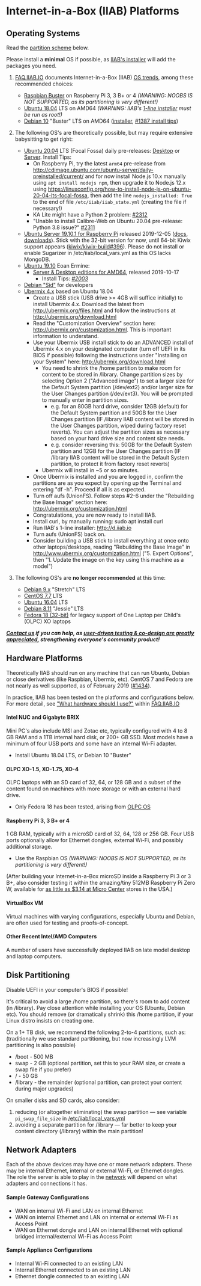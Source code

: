 # Internet-in-a-Box (IIAB) Platforms

## Operating Systems

Read the [partition scheme](https://github.com/iiab/iiab/wiki/IIAB-Platforms#disk-partitioning) below.

Please install a **minimal** OS if possible, as [IIAB's installer](http://download.iiab.io) will add the packages you need.

1) [FAQ.IIAB.IO](http://FAQ.IIAB.IO) documents Internet-in-a-Box (IIAB) [OS trends](http://FAQ.IIAB.IO#What_OS_should_I_use.3F), among these recommended choices:

   * [Raspbian Buster](https://www.raspberrypi.org/downloads/raspbian/) on Raspberry Pi 3, 3 B+ or 4 _(WARNING: NOOBS IS NOT SUPPORTED, as its partitioning is very different!)_
   * [Ubuntu 18.04](http://releases.ubuntu.com/18.04/) LTS on AMD64 _(WARNING: IIAB's [1-line installer](http://download.iiab.io) must be run as root!)_
   * [Debian 10](https://www.debian.org/releases/buster/) "Buster" LTS on AMD64 ([installer](https://www.debian.org/releases/buster/debian-installer/), [#1387 install tips](https://github.com/iiab/iiab/issues/1387))

2) The following OS's are theoretically possible, but may require extensive babysitting to get right:

   * [Ubuntu 20.04](https://wiki.ubuntu.com/FocalFossa/ReleaseSchedule) LTS (Focal Fossa) daily pre-releases: [Desktop](http://cdimage.ubuntu.com/daily-live/pending/) or [Server](http://cdimage.ubuntu.com/ubuntu-server/daily-live/current/).  Install Tips:
     * On Raspberry Pi, try the latest `arm64` pre-release from http://cdimage.ubuntu.com/ubuntu-server/daily-preinstalled/current/ and for now install Node.js 10.x manually using `apt install nodejs npm`, then upgrade it to Node.js 12.x using https://linuxconfig.org/how-to-install-node-js-on-ubuntu-20-04-lts-focal-fossa, then add the line `nodejs_installed: True` to the end of file `/etc/iiab/iiab_state.yml` (creating the file if necessary!)
     * KA Lite might have a Python 2 problem: [#2312](https://github.com/iiab/iiab/issues/2312)
     * "Unable to install Calibre-Web on Ubuntu 20.04 pre-release: Python 3.8 issue?" [#2311](https://github.com/iiab/iiab/issues/2311)
   * [Ubuntu Server 19.10.1 for Raspberry Pi](https://ubuntu.com/download/raspberry-pi) released 2019-12-05 ([docs](https://wiki.ubuntu.com/ARM/RaspberryPi), [downloads](http://cdimage.ubuntu.com/releases/19.10.1/release/)).  Stick with the 32-bit version for now, until 64-bit Kiwix support appears ([kiwix/kiwix-build#396](https://github.com/kiwix/kiwix-build/issues/396)).  Please do not install or enable Sugarizer in /etc/iiab/local_vars.yml as this OS lacks MongoDB.
   * [Ubuntu 19.10](http://releases.ubuntu.com/19.10/) Eoan Ermine:
     * [Server & Desktop editions for AMD64](http://cdimage.ubuntu.com/releases/19.10/release/), released 2019-10-17 <!--([server](http://cdimage.ubuntu.com/ubuntu-server/daily/current/) or [desktop](http://cdimage.ubuntu.com/daily-live/current/))-->
       * Install Tips: _[#2003](https://github.com/iiab/iiab/issues/2003)_
   * [Debian "Sid"](https://wiki.debian.org/DebianUnstable) for developers
   * [Ubermix 4.x](http://wiki.ubermix.org/page/Ubermix_Changelog) based on Ubuntu 18.04
     * Create a USB stick (USB drive >= 4GB will suffice initially) to install Ubermix 4.x. Download the latest from http://ubermix.org/files.html and follow the instructions at http://ubermix.org/download.html
     * Read the "Customization Overview" section here: http://ubermix.org/customization.html. This is important information to understand.
     * Use your Ubermix USB install stick to do an ADVANCED install of Ubermix 4.x on your designated computer (turn off UEFI in its BIOS if possible) following the instructions under "Installing on your System" here: http://ubermix.org/download.html
       * You need to shrink the /home partition to make room for content to be stored in /library.  Change partition sizes by selecting Option 2 ("Advanced image") to set a larger size for the Default System partition (/dev/ext2) and/or larger size for the User Changes partition (/dev/ext3). You will be prompted to manually enter in partition sizes.
         * e.g. for an 80GB hard drive, consider 12GB (default) for the Default System partition and 50GB for the User Changes partition (IF /library IIAB content will be stored in the User Changes partition, wiped during factory reset reverts). You can adjust the partition sizes as necessary based on your hard drive size and content size needs.
         * e.g. consider reversing this: 50GB for the Default System partition and 12GB for the User Changes partition (IF /library IIAB content will be stored in the Default System partition, to protect it from factory reset reverts)
       * Ubermix will install in ~5 or so minutes.
     * Once Ubermix is installed and you are logged in, confirm the partitions are as you expect by opening up the Terminal and entering "df -h". Proceed if all is as expected. 
     * Turn off aufs (UnionFS). Follow steps #2-6 under the "Rebuilding the Base Image" section here: http://ubermix.org/customization.html 
     * Congratulations, you are now ready to install IIAB.
     * Install curl, by manually running: sudo apt install curl
     * Run IIAB's 1-line installer: http://d.iiab.io
     * Turn aufs (UnionFS) back on.
     * Consider building a USB stick to install everything at once onto other laptops/desktops, reading "Rebuilding the Base Image" in http://www.ubermix.org/customization.html ("5. Expert Options", then "1. Update the image on the key using this machine as a model")

3) The following OS's are **no longer recommended** at this time:

   * [Debian 9.x](https://www.debian.org/releases/stretch/) "Stretch" LTS
   * [CentOS 7.7](https://www.centos.org/download/) LTS
   * [Ubuntu 16.04](http://releases.ubuntu.com/16.04/) LTS
   * [Debian 8.11](https://www.debian.org/releases/jessie/debian-installer/) "Jessie" LTS
   * [Fedora 18 (32-bit)](http://wiki.laptop.org/go/Releases) for legacy support of One Laptop per Child's (OLPC) XO laptops

_**[Contact us](http://FAQ.IIAB.IO#What_are_the_best_places_for_community_support.3F) if you can help, as [user-driven testing & co-design are greatly appreciated,](http://internet-in-a-box.org/pages/contributing.html) strengthening everyone's community product!**_

## Hardware Platforms

Theoretically IIAB should run on any machine that can run Ubuntu, Debian or close derivatives (like Raspbian, Ubermix, etc).  CentOS 7 and Fedora are not nearly as well supported, as of February 2019 ([#1434](https://github.com/iiab/iiab/issues/1434)).

In practice, IIAB has been tested on the platforms and configurations below.  For more detail, see ["What hardware should I use?"](http://FAQ.IIAB.IO#What_hardware_should_I_use.3F) within [FAQ.IIAB.IO](http://FAQ.IIAB.IO)

#### Intel NUC and Gigabyte BRIX

Mini PC's also include MSI and Zotac etc, typically configured with 4 to 8 GB RAM and a 1TB internal hard disk, or 200+ GB SSD.  Most models have a minimum of four USB ports and some have an internal Wi-Fi adapter.

- Install Ubuntu 18.04 LTS, or Debian 10 "Buster" <!--or CentOS 7.6-->

#### OLPC XO-1.5, XO-1.75, XO-4

OLPC laptops with an SD card of 32, 64, or 128 GB and a subset of the content found on machines with more storage or with an external hard drive.

- Only Fedora 18 has been tested, arising from [OLPC OS](http://wiki.laptop.org/go/Releases)

#### Raspberry Pi 3, 3 B+ or 4

1 GB RAM, typically with a microSD card of 32, 64, 128 or 256 GB.  Four USB ports optionally allow for Ethernet dongles, external Wi-Fi, and possibly additional storage.

- Use the Raspbian OS _(WARNING: NOOBS IS NOT SUPPORTED, as its partitioning is very different!)_

(After building your Internet-in-a-Box microSD inside a Raspberry Pi 3 or 3 B+, also consider testing it within the amazing/tiny 512MB Raspberry Pi Zero W, available for [as little as $3.14 at Micro Center](http://www.microcenter.com/product/486575/zero_w) stores in the USA.)

#### VirtualBox VM

Virtual machines with varying configurations, especially Ubuntu and Debian, are often used for testing and proofs-of-concept.

#### Other Recent Intel/AMD Computers

A number of users have successfully deployed IIAB on late model desktop and laptop computers.

## Disk Partitioning

Disable UEFI in your computer's BIOS if possible!

It's critical to avoid a large /home partition, so there's room to add content (in /library).  Pay close attention while installing your OS (Ubuntu, Debian etc).  You should remove (or dramatically shrink) this /home partition, if your Linux distro insists on creating one.

On a 1+ TB disk, we recommend the following 2-to-4 partitions, such as: (traditionally we use standard partitioning, but now increasingly LVM partitioning is also possible)
* /boot - 500 MB
* swap - 2 GB (optional partition, set this to your RAM size, or create a swap file if you prefer)
* / - 50 GB
* /library - the remainder (optional partition, can protect your content during major upgrades)

On smaller disks and SD cards, also consider:
1) reducing (or altogether eliminating) the swap partition &mdash; see variable `pi_swap_file_size` in [/etc/iiab/local_vars.yml](http://FAQ.IIAB.IO#What_is_local_vars.yml_and_how_do_I_customize_it.3F)
2) avoiding a separate partition for /library &mdash; far better to keep your content directory (/library) within the main partition!

## Network Adapters

Each of the above devices may have one or more network adapters.  These may be internal Ethernet, internal or external Wi-Fi, or Ethernet dongles.  The role the server is able to play in the [network](https://github.com/iiab/iiab/wiki/IIAB-Networking) will depend on what adapters and connections it has.

#### Sample Gateway Configurations

* WAN on internal Wi-Fi and LAN on internal Ethernet
* WAN on internal Ethernet and LAN on internal or external Wi-Fi as Access Point
* WAN on Ethernet dongle and LAN on internal Ethernet with optional bridged internal/external Wi-Fi as Access Point

#### Sample Appliance Configurations

* Internal Wi-Fi connected to an existing LAN
* Internal Ethernet connected to an existing LAN
* Ethernet dongle connected to an existing LAN